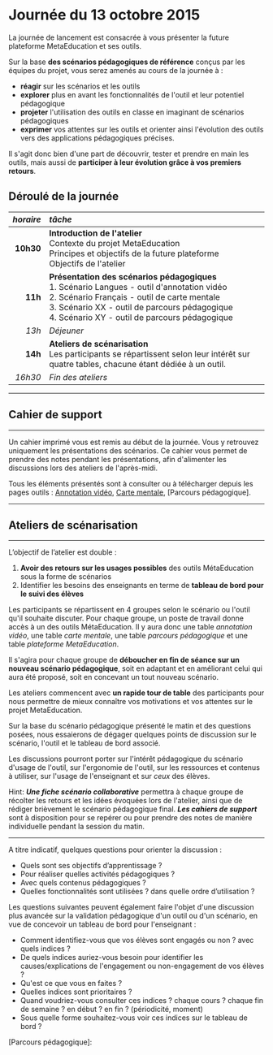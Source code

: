 # Journée du 13 octobre 2015

La journée de lancement est consacrée à vous présenter la future plateforme MetaEducation et ses outils.

Sur la base **des scénarios pédagogiques de référence** conçus par les équipes du projet, vous serez amenés au cours de la journée à&nbsp;:

* **réagir** sur les scénarios et les outils
* **explorer** plus en avant les fonctionnalités de l'outil et leur potentiel pédagogique
* **projeter** l'utilisation des outils en classe en imaginant de scénarios pédagogiques
* **exprimer** vos attentes sur les outils et orienter ainsi l'évolution des outils vers des applications pédagogiques précises.

Il s'agit donc bien d'une part de découvrir, tester et prendre en main les outils, mais aussi de **participer à leur évolution grâce à vos premiers retours**.

## Déroulé de la journée

|*horaire*|*tâche*|
|--:|:--|
|**10h30**|**Introduction de l'atelier**<br>Contexte du projet MetaEducation<br>Principes et objectifs de la future plateforme<br>Objectifs de l'atelier|
|**11h**|**Présentation des scénarios pédagogiques**<br>1. Scénario Langues - outil d'annotation vidéo<br>2. Scénario Français - outil de carte mentale<br>3. Scénario XX - outil de parcours pédagogique<br>4. Scénario XY - outil de parcours pédagogique|
|*13h*|*Déjeuner*|
|**14h**|**Ateliers de scénarisation**<br/>Les participants se répartissent selon leur intérêt sur quatre tables, chacune étant dédiée à un outil.|
|*16h30*|*Fin des ateliers*|

------
## Cahier de support
------

Un cahier imprimé vous est remis au début de la journée. Vous y retrouvez uniquement les présentations des scénarios. Ce cahier vous permet de prendre des notes pendant les présentations, afin d'alimenter les discussions lors des ateliers de l'après-midi.

<i class="fa fa-arrow-right"></i> Tous les éléments présentés sont à consulter ou à télécharger depuis les pages outils : [Annotation vidéo], [Carte mentale], [Parcours pédagogique].


------
## Ateliers de scénarisation
------

L’objectif de l’atelier est double :
1.	**Avoir des retours sur les usages possibles** des outils MétaEducation sous la forme de scénarios
2.	Identifier les besoins des enseignants en terme de **tableau de bord pour le suivi des élèves**


Les participants se répartissent en 4 groupes selon le scénario ou l'outil qu'il souhaite discuter. Pour chaque groupe, un poste de travail donne accès à un des outils MétaEducation. Il y aura donc une table *annotation vidéo*, une table *carte mentale*, une table *parcours pédagogique* et une table *plateforme MetaEducation*.

Il s'agira pour chaque groupe de **déboucher en fin de séance sur un nouveau scénario pédagogique**, soit en adaptant et en améliorant celui qui aura été proposé, soit en concevant un tout nouveau scénario.

Les ateliers commencent avec **un rapide tour de table** des participants pour nous permettre de mieux connaître vos motivations et vos attentes sur le projet MetaEducation.

Sur la base du scénario pédagogique présenté le matin et des questions posées, nous essaierons de dégager quelques points de discussion sur le scénario, l'outil et le tableau de bord associé.

Les discussions pourront porter sur l'intérêt pédagogique du scénario d'usage de l'outil, sur l'ergonomie de l'outil, sur les ressources et contenus à utiliser, sur l'usage de l'enseignant et sur *ceux* des élèves.

Hint: ***Une fiche scénario collaborative*** permettra à chaque groupe de récolter les retours et les idées évoquées lors de l'atelier, ainsi que de rédiger brièvement le scénario pédagogique final.
***Les cahiers de support*** sont à disposition pour se repérer ou pour prendre des notes de manière individuelle pendant la session du matin.


---

A titre indicatif, quelques questions pour orienter la discussion&nbsp;:

* Quels sont ses objectifs d’apprentissage ?
* Pour réaliser quelles activités pédagogiques ?
* Avec quels contenus pédagogiques ?
* Quelles fonctionnalités sont utilisées ? dans quelle ordre d’utilisation ?


Les questions suivantes peuvent également faire l'objet d'une discussion plus avancée sur la validation pédagogique d'un outil ou d'un scénario, en vue de concevoir un tableau de bord pour l'enseignant :

* Comment identifiez-vous que vos élèves sont engagés ou non ? avec quels indices ?
* De quels indices auriez-vous besoin pour identifier les causes/explications de l'engagement ou non-engagement de vos élèves ?
* Qu'est ce que vous en faites ?
* Quelles indices sont prioritaires ?
* Quand voudriez-vous consulter ces indices ? chaque cours ? chaque fin de semaine ? en début ? en fin ? (périodicité, moment)
* Sous quelle forme souhaitez-vous voir ces indices sur le tableau de bord ?



[Annotation vidéo]: scenar_annot.md
[Carte mentale]: scenar_carte.md
[Parcours pédagogique]:
